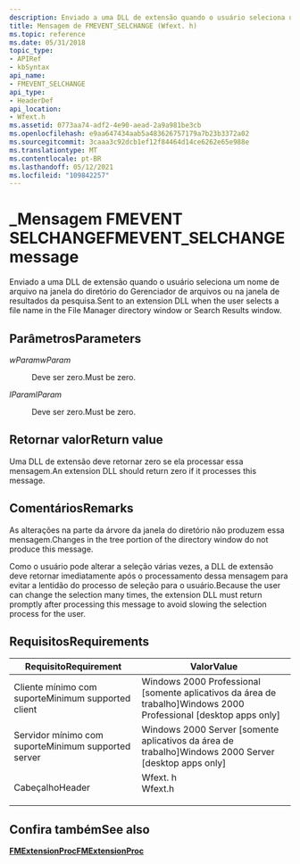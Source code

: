 ```yaml
---
description: Enviado a uma DLL de extensão quando o usuário seleciona um nome de arquivo na janela do diretório do Gerenciador de arquivos ou na janela de resultados da pesquisa.
title: Mensagem de FMEVENT_SELCHANGE (Wfext. h)
ms.topic: reference
ms.date: 05/31/2018
topic_type:
- APIRef
- kbSyntax
api_name:
- FMEVENT_SELCHANGE
api_type:
- HeaderDef
api_location:
- Wfext.h
ms.assetid: 0773aa74-adf2-4e90-aead-2a9a981be3cb
ms.openlocfilehash: e9aa647434aab5a483626757179a7b23b3372a02
ms.sourcegitcommit: 3caaa3c92dcb1ef12f84464d14ce6262e65e988e
ms.translationtype: MT
ms.contentlocale: pt-BR
ms.lasthandoff: 05/12/2021
ms.locfileid: "109842257"
---
```

# <a name="fmevent_selchange-message"></a><span data-ttu-id="d74ec-103">\_Mensagem FMEVENT SELCHANGE</span><span class="sxs-lookup"><span data-stu-id="d74ec-103">FMEVENT\_SELCHANGE message</span></span>

<span data-ttu-id="d74ec-104">Enviado a uma DLL de extensão quando o usuário seleciona um nome de arquivo na janela do diretório do Gerenciador de arquivos ou na janela de resultados da pesquisa.</span><span class="sxs-lookup"><span data-stu-id="d74ec-104">Sent to an extension DLL when the user selects a file name in the File Manager directory window or Search Results window.</span></span>

## <a name="parameters"></a><span data-ttu-id="d74ec-105">Parâmetros</span><span class="sxs-lookup"><span data-stu-id="d74ec-105">Parameters</span></span>

<dl> <dt>

<span data-ttu-id="d74ec-106">*wParam*</span><span class="sxs-lookup"><span data-stu-id="d74ec-106">*wParam*</span></span> 
</dt> <dd><span data-ttu-id="d74ec-107">Deve ser zero.</span><span class="sxs-lookup"><span data-stu-id="d74ec-107">Must be zero.</span></span></dd> <dt>

<span data-ttu-id="d74ec-108">*lParam*</span><span class="sxs-lookup"><span data-stu-id="d74ec-108">*lParam*</span></span> 
</dt> <dd><span data-ttu-id="d74ec-109">Deve ser zero.</span><span class="sxs-lookup"><span data-stu-id="d74ec-109">Must be zero.</span></span></dd> </dl>

## <a name="return-value"></a><span data-ttu-id="d74ec-110">Retornar valor</span><span class="sxs-lookup"><span data-stu-id="d74ec-110">Return value</span></span>

<span data-ttu-id="d74ec-111">Uma DLL de extensão deve retornar zero se ela processar essa mensagem.</span><span class="sxs-lookup"><span data-stu-id="d74ec-111">An extension DLL should return zero if it processes this message.</span></span>

## <a name="remarks"></a><span data-ttu-id="d74ec-112">Comentários</span><span class="sxs-lookup"><span data-stu-id="d74ec-112">Remarks</span></span>

<span data-ttu-id="d74ec-113">As alterações na parte da árvore da janela do diretório não produzem essa mensagem.</span><span class="sxs-lookup"><span data-stu-id="d74ec-113">Changes in the tree portion of the directory window do not produce this message.</span></span>

<span data-ttu-id="d74ec-114">Como o usuário pode alterar a seleção várias vezes, a DLL de extensão deve retornar imediatamente após o processamento dessa mensagem para evitar a lentidão do processo de seleção para o usuário.</span><span class="sxs-lookup"><span data-stu-id="d74ec-114">Because the user can change the selection many times, the extension DLL must return promptly after processing this message to avoid slowing the selection process for the user.</span></span>

## <a name="requirements"></a><span data-ttu-id="d74ec-115">Requisitos</span><span class="sxs-lookup"><span data-stu-id="d74ec-115">Requirements</span></span>



| <span data-ttu-id="d74ec-116">Requisito</span><span class="sxs-lookup"><span data-stu-id="d74ec-116">Requirement</span></span> | <span data-ttu-id="d74ec-117">Valor</span><span class="sxs-lookup"><span data-stu-id="d74ec-117">Value</span></span> |
|-------------------------------------|------------------------------------------------------------------------------------|
| <span data-ttu-id="d74ec-118">Cliente mínimo com suporte</span><span class="sxs-lookup"><span data-stu-id="d74ec-118">Minimum supported client</span></span><br/> | <span data-ttu-id="d74ec-119">Windows 2000 Professional \[somente aplicativos da área de trabalho\]</span><span class="sxs-lookup"><span data-stu-id="d74ec-119">Windows 2000 Professional \[desktop apps only\]</span></span><br/>                         |
| <span data-ttu-id="d74ec-120">Servidor mínimo com suporte</span><span class="sxs-lookup"><span data-stu-id="d74ec-120">Minimum supported server</span></span><br/> | <span data-ttu-id="d74ec-121">Windows 2000 Server \[somente aplicativos da área de trabalho\]</span><span class="sxs-lookup"><span data-stu-id="d74ec-121">Windows 2000 Server \[desktop apps only\]</span></span><br/>                               |
| <span data-ttu-id="d74ec-122">Cabeçalho</span><span class="sxs-lookup"><span data-stu-id="d74ec-122">Header</span></span><br/>                   | <dl> <span data-ttu-id="d74ec-123"><dt>Wfext. h</dt></span><span class="sxs-lookup"><span data-stu-id="d74ec-123"><dt>Wfext.h</dt></span></span> </dl> |



## <a name="see-also"></a><span data-ttu-id="d74ec-124">Confira também</span><span class="sxs-lookup"><span data-stu-id="d74ec-124">See also</span></span>

<dl> <dt>

[<span data-ttu-id="d74ec-125">**FMExtensionProc**</span><span class="sxs-lookup"><span data-stu-id="d74ec-125">**FMExtensionProc**</span></span>](fmextensionproc.md)
</dt> </dl>

 

 




